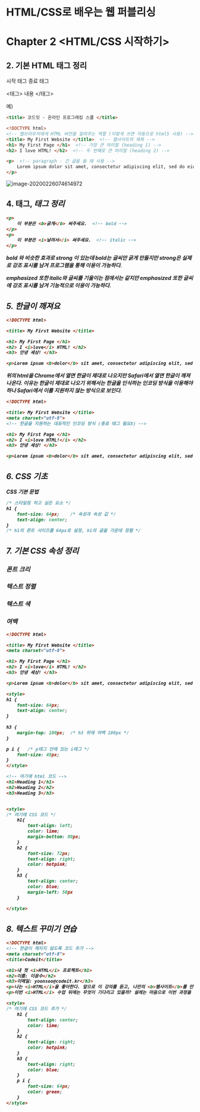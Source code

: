 # HTML/CSS로 배우는 웹 퍼블리싱

# Chapter 2 <HTML/CSS 시작하기>

## 2. 기본 HTML 태그 정리

시작 태그				종료 태그

   <태그>	  내용	  </태그>

예)

```html
<title> 코드잇 - 온라인 프로그래킹 스쿨 </title>
```



```html
<!DOCTYPE html>
<!-- 웹브라우저에게 HTML 버전을 알려주는 역할 (이렇게 쓰면 자동으로 html5 사용) -->
<title> My First Website </title>  <!-- 웹사이트의 제목 -->
<h1> My First Page </h1>  <!-- 가장 큰 머리말 (heading 1) -->
<h2> I love HTML! </h2>  <!-- 두 번째로 큰 머리말 (heading 2) -->

<p>  <!-- paragraph - 긴 글을 쓸 때 사용 -->
    Lorem ipsum dolor sit amet, consectetur adipiscing elit, sed do eiusmod tempor incididunt ut labore et dolore magna aliqua.
</p>
```

![image-20200226074614972](C:\Users\전재인\AppData\Roaming\Typora\typora-user-images\image-20200226074614972.png)

## 4. <b>태그, <i>태그 정리

```html
<p>
    이 부분은 <b>굵게</b> 써주세요.  <!-- bold -->
</p>
<p>
    이 부분은 <i>날려서</i> 써주세요.  <!-- italic -->
</p>
```

bold <b>와 비슷한 효과로 strong <strong> 이 있는데 bold는 글씨만 굵게 만들지만 strong은 실제로 강조 표시를 남겨 프로그램을 통해 이용이 가능하다.

emphasized<em> 또한 italic<i>와 글씨를 기울이는 점에서는 같지만 emphasized 또한 글씨에 강조 표시를 남겨 기능적으로 이용이 가능하다.



## 5. 한글이 깨져요

```html
<!DOCTYPE html>

<title> My First Website </title>

<h1> My First Page </h1>
<h2> I <i>love</i> HTML! </h2>
<h3> 안녕 세상! </h3>

<p>Lorem ipsum <b>dolor</b> sit amet, consectetur adipiscing elit, sed do eiusmod tempor <i>incididunt</i> ut labore et dolore magna aliqua.</p>
```

위의 html을 Chrome에서 열면 한글이 제대로 나오지만 Safari에서 열면 한글이 깨져 나온다. 이유는 한글이 제대로 나오기 위해서는 한글을 인식하는 인코딩 방식을 이용해야하나 Safari에서 이를 지원하지 않는 방식으로 보인다.

```html
<!DOCTYPE html>

<title> My First Website </title>
<meta charset="utf-8">
<!-- 한글을 지원하는 대표적인 인코딩 방식 (종료 태그 필요X) -->

<h1> My First Page </h1>
<h2> I <i>love HTML!</i> </h2>
<h3> 안녕 세상! </h3>

<p>Lorem ipsum <b>dolor</b> sit amet, consectetur adipiscing elit, sed do eiusmod tempor <i>incididunt</i> ut labore et dolore magna aliqua.</p>
```



## 6. CSS 기초

CSS 기본 문법

```css
/* 스타일링 하고 싶은 요소 */
h1 {
    font-size: 64px;	/* 속성과 속성 값 */
    text-align: center;
}
/* h1의 폰트 사이즈를 64px로 설정, h1의 글을 가운데 정렬 */
```



## 7. 기본 CSS 속성 정리

### 폰트 크리

### 텍스트 정렬

### 텍스트 색

### 여백

```html
<!DOCTYPE html>

<title> My First Website </title>
<meta charset="utf-8">

<h1> My First Page </h1>
<h2> I <i>love</i> HTML! </h2>
<h3> 안녕 세상! </h3>

<p>Lorem ipsum <b>dolor</b> sit amet, consectetur adipiscing elit, sed do eiusmod tempor <i>incididunt</i> ut labore et dolore magna aliqua.</p>

<style>
h1 {
    font-size: 64px;
    text-align: center;
}
    
h3 {
    margin-top: 100px;	/* h3 위에 여백 100px */
}

p i {	/* p태그 안에 있는 i태그 */
	font-size: 48px;
}
</style>
```



```html
<!-- 여기에 html 코드 -->
<h1>Heading 1</h1>
<h2>Heading 2</h2>
<h3>Heading 3</h3>


<style>
/* 여기에 CSS 코드 */
    h1{
        text-align: left;
        color: lime;
        margin-bottom: 80px;
    }
    h2 {
        font-size: 72px;
        text-align: right;
        color: hotpink;
    }
    h3 {
        text-align: center;
        color: blue;
        margin-left: 50px
    }
    
</style>
```



## 8. 텍스트 꾸미기 연습

```html
<!DOCTYPE html>
<!-- 한글이 깨지지 않도록 코드 추가 -->
<meta charset="utf-8">
<title>Codeit</title>

<h1>내 첫 <i>HTML</i> 프로젝트</h1>
<h2>이름: 이윤수</h2>
<h3>이메일: yoonsoo@codeit.kr</h3>
<p>나는 <i>HTML</i>을 좋아한다. 앞으로 이 강의를 듣고, 나만의 <b>웹사이트</b>를 만들어볼 계획이다. 코드잇과 함께라면 무엇이든 가능하리라 믿는다. 아자아자 화이팅!</p>
<p>이번 <i>HTML</i> 수업 뒤에는 무엇이 기다리고 있을까? 설레는 마음으로 이번 과정을 끝낸 후, 다음 <i>JavaScript</i> 수업을 들어 <b>웹사이트</b>를 더 역동적으로 만들어봐야겠다!</p>

<style>
/* 여기에 CSS 코드 추가 */
    h1 {
        text-align: center;
        color: lime;
    }
    h2 {
        text-align: right;
        color: hotpink;
    }
    h3 {
        text-align: right;
        color: blue;
    }
    p i {
        font-size: 64px;
        color: green;
    }
</style>
```


